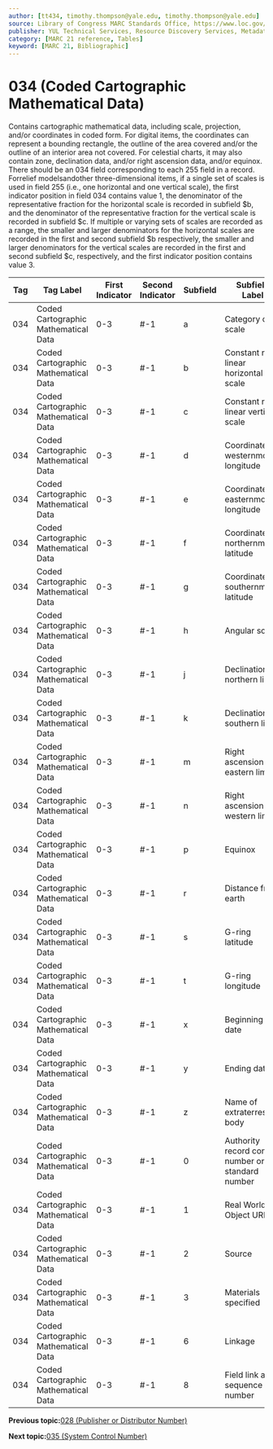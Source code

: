 ```yaml
---
author: [tt434, timothy.thompson@yale.edu, timothy.thompson@yale.edu]
source: Library of Congress MARC Standards Office, https://www.loc.gov/marc/bibliographic/bd034.html
publisher: YUL Technical Services, Resource Discovery Services, Metadata Services Unit
category: [MARC 21 reference, Tables]
keyword: [MARC 21, Bibliographic]
---
```


# 034 \(Coded Cartographic Mathematical Data\)

Contains cartographic mathematical data, including scale, projection, and/or coordinates in coded form. For digital items, the coordinates can represent a bounding rectangle, the outline of the area covered and/or the outline of an interior area not covered. For celestial charts, it may also contain zone, declination data, and/or right ascension data, and/or equinox. There should be an 034 field corresponding to each 255 field in a record. Forrelief modelsandother three-dimensional items, if a single set of scales is used in field 255 \(i.e., one horizontal and one vertical scale\), the first indicator position in field 034 contains value 1, the denominator of the representative fraction for the horizontal scale is recorded in subfield $b, and the denominator of the representative fraction for the vertical scale is recorded in subfield $c. If multiple or varying sets of scales are recorded as a range, the smaller and larger denominators for the horizontal scales are recorded in the first and second subfield $b respectively, the smaller and larger denominators for the vertical scales are recorded in the first and second subfield $c, respectively, and the first indicator position contains value 3.

|Tag|Tag Label|First Indicator|Second Indicator|Subfield|Subfield Label|Repeatable|
|---|---------|---------------|----------------|--------|--------------|----------|
|034|Coded Cartographic Mathematical Data|0-3|\#-1|a|Category of scale|F|
|034|Coded Cartographic Mathematical Data|0-3|\#-1|b|Constant ratio linear horizontal scale|T|
|034|Coded Cartographic Mathematical Data|0-3|\#-1|c|Constant ratio linear vertical scale|T|
|034|Coded Cartographic Mathematical Data|0-3|\#-1|d|Coordinates - westernmost longitude|F|
|034|Coded Cartographic Mathematical Data|0-3|\#-1|e|Coordinates - easternmost longitude|F|
|034|Coded Cartographic Mathematical Data|0-3|\#-1|f|Coordinates - northernmost latitude|F|
|034|Coded Cartographic Mathematical Data|0-3|\#-1|g|Coordinates - southernmost latitude|F|
|034|Coded Cartographic Mathematical Data|0-3|\#-1|h|Angular scale|T|
|034|Coded Cartographic Mathematical Data|0-3|\#-1|j|Declination - northern limit|F|
|034|Coded Cartographic Mathematical Data|0-3|\#-1|k|Declination - southern limit|F|
|034|Coded Cartographic Mathematical Data|0-3|\#-1|m|Right ascension - eastern limit|F|
|034|Coded Cartographic Mathematical Data|0-3|\#-1|n|Right ascension - western limit|F|
|034|Coded Cartographic Mathematical Data|0-3|\#-1|p|Equinox|F|
|034|Coded Cartographic Mathematical Data|0-3|\#-1|r|Distance from earth|F|
|034|Coded Cartographic Mathematical Data|0-3|\#-1|s|G-ring latitude|T|
|034|Coded Cartographic Mathematical Data|0-3|\#-1|t|G-ring longitude|T|
|034|Coded Cartographic Mathematical Data|0-3|\#-1|x|Beginning date|F|
|034|Coded Cartographic Mathematical Data|0-3|\#-1|y|Ending date|F|
|034|Coded Cartographic Mathematical Data|0-3|\#-1|z|Name of extraterrestrial body|F|
|034|Coded Cartographic Mathematical Data|0-3|\#-1|0|Authority record control number or standard number|T|
|034|Coded Cartographic Mathematical Data|0-3|\#-1|1|Real World Object URI|T|
|034|Coded Cartographic Mathematical Data|0-3|\#-1|2|Source|F|
|034|Coded Cartographic Mathematical Data|0-3|\#-1|3|Materials specified|F|
|034|Coded Cartographic Mathematical Data|0-3|\#-1|6|Linkage|F|
|034|Coded Cartographic Mathematical Data|0-3|\#-1|8|Field link and sequence number|T|

**Previous topic:**[028 \(Publisher or Distributor Number\)](../tables/028_bib_table.md)

**Next topic:**[035 \(System Control Number\)](../tables/035_bib_table.md)

